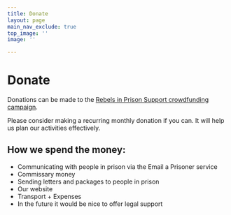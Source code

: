 ```yaml
---
title: Donate
layout: page
main_nav_exclude: true
top_image: ''
image: ''

---
```

# Donate

Donations can be made to the [Rebels in Prison Support crowdfunding campaign](https://www.crowdfunder.co.uk/p/rebelsinprisonsupport).

Please consider making a recurring monthly donation if you can. It will help us plan our activities effectively.

## How we spend the money:

* Communicating with people in prison via the Email a Prisoner service
* Commissary money
* Sending letters and packages to people in prison
* Our website
* Transport + Expenses
* In the future it would be nice to offer legal support